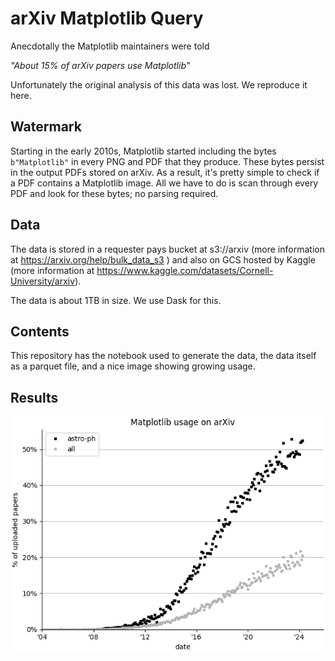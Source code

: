# arXiv Matplotlib Query

Anecdotally the Matplotlib maintainers were told

*"About 15% of arXiv papers use Matplotlib"*

Unfortunately the original analysis of this data was lost.  We reproduce it here.

## Watermark

Starting in the early 2010s, Matplotlib started including the bytes `b"Matplotlib"` in every PNG and PDF that they produce.  These bytes persist in the output PDFs stored on arXiv.  As a result, it's pretty simple to check if a PDF contains a Matplotlib image.  All we have to do is scan through every PDF and look for these bytes; no parsing required.

## Data

The data is stored in a requester pays bucket at s3://arxiv (more information at https://arxiv.org/help/bulk_data_s3 ) and also on GCS hosted by Kaggle (more information at https://www.kaggle.com/datasets/Cornell-University/arxiv).

The data is about 1TB in size.  We use Dask for this.

## Contents

This repository has the notebook used to generate the data,
the data itself as a parquet file,
and a nice image showing growing usage.


## Results

![A plot of Matplotlib usage on arVix showing strong growth from 2004 to 2022 from 0 to 17%](results.png?raw=true "Matplotlib usage on arXiv over time")
